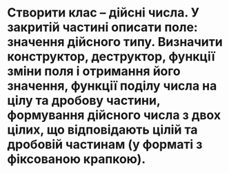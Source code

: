 # Створити клас – дійсні числа. У закритій частині описати поле: значення дійсного типу. Визначити конструктор, деструктор, функції зміни поля і отримання його значення, функції поділу числа на цілу та дробову частини, формування дійсного числа з двох цілих, що відповідають цілій та дробовій частинам (у форматі з фіксованою крапкою).
